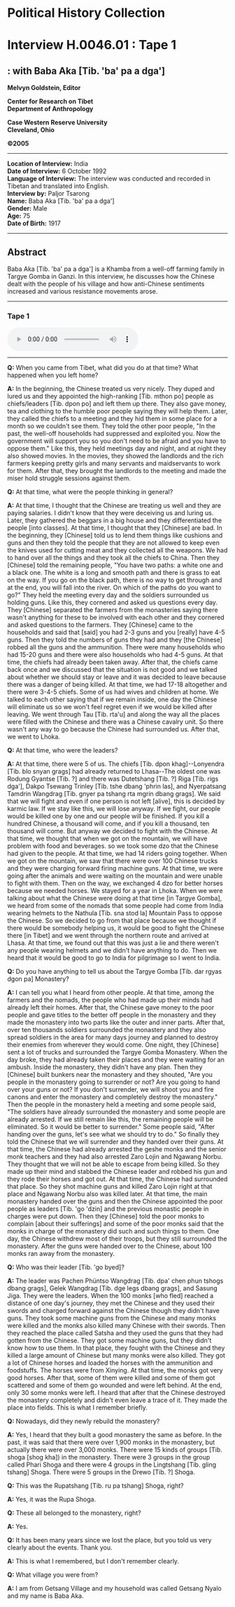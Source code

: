 # Political History Collection  
# Interview H.0046.01 : Tape 1  
##  : with Baba Aka [Tib. 'ba' pa a dga']   


**Melvyn Goldstein, Editor**  

**Center for Research on Tibet**  
**Department of Anthropology**  

**Case Western Reserve University**  
**Cleveland, Ohio**  

**©2005**  

---  
**Location of Interview:** India  
**Date of Interview:** 6 October 1992  
**Language of Interview:** The interview was conducted and recorded in Tibetan and translated into English.  
**Interview by:** Paljor Tsarong  
**Name:** Baba Aka [Tib. 'ba' pa a dga']  
**Gender:** Male  
**Age:** 75  
**Date of Birth:** 1917  

---  
## Abstract  

 Baba Aka [Tib. 'ba' pa a dga'] is a Khamba from a well-off farming family in Targye Gomba in Ganzi. In this interview, he discusses how the Chinese dealt with the people of his village and how anti-Chinese sentiments increased and various resistance movements arose. 
  
---
### Tape 1  

<audio controls>
<source src="https://tile.loc.gov/storage-services/service/asian/asiantoha/H_0046_01/H_0046_01.mp3" type="audio/mpeg">
Your browser does not support the audio element.
</audio>  

---

**Q:**  When you came from Tibet, what did you do at that time? What happened when you left home?   

**A:**  In the beginning, the Chinese treated us very nicely. They duped and lured us and they appointed the high-ranking [Tib. mthon po] people as chiefs/leaders [Tib. dpon po] and left them up there. They also gave money, tea and clothing to the humble poor people saying they will help them. Later, they called the chiefs to a meeting and they hid them in some place for a month so we couldn't see them. They told the other poor people, "In the past, the well-off households had suppressed and exploited you. Now the government will support you so you don't need to be afraid and you have to oppose them." Like this, they held meetings day and night, and at night they also showed movies. In the movies, they showed the landlords and the rich farmers keeping pretty girls and many servants and maidservants to work for them. After that, they brought the landlords to the meeting and made the miser hold struggle sessions against them.   

**Q:**  At that time, what were the people thinking in general?   

**A:**  At that time, I thought that the Chinese are treating us well and they are paying salaries. I didn't know that they were deceiving us and luring us. Later, they gathered the beggars in a big house and they differentiated the people [into classes]. At that time, I thought that they [Chinese] are bad. In the beginning, they [Chinese] told us to lend them things like cushions and guns and then they told the people that they are not allowed to keep even the knives used for cutting meat and they collected all the weapons. We had to hand over all the things and they took all the chiefs to China. Then they [Chinese] told the remaining people, "You have two paths: a white one and a black one. The white is a long and smooth path and there is grass to eat on the way. If you go on the black path, there is no way to get through and at the end, you will fall into the river. On which of the paths do you want to go?" They held the meeting every day and the soldiers surrounded us holding guns. Like this, they cornered and asked us questions every day. They [Chinese] separated the farmers from the monasteries saying there wasn't anything for these to be involved with each other and they cornered and asked questions to the farmers. They [Chinese] came to the households and said that [said] you had 2-3 guns and you [really] have 4-5 guns. Then they told the numbers of guns they had and they [the Chinese] robbed all the guns and the ammunition. There were many households who had 15-20 guns and there were also households who had 4-5 guns. At that time, the chiefs had already been taken away. After that, the chiefs came back once and we discussed that the situation is not good and we talked about whether we should stay or leave and it was decided to leave because there was a danger of being killed. At that time, we had 17-18 altogether and there were 3-4-5 chiefs. Some of us had wives and children at home. We talked to each other saying that if we remain inside, one day the Chinese will eliminate us so we won't feel regret even if we would be killed after leaving. We went through Tau [Tib. rta'u] and along the way all the places were filled with the Chinese and there was a Chinese cavalry unit. So there wasn't any way to go because the Chinese had surrounded us. After that, we went to Lhoka.   

**Q:**  At that time, who were the leaders?   

**A:**  At that time, there were 5 of us. The chiefs [Tib. dpon khag]--Lonyendra [Tib. blo snyan grags] had already returned to Lhasa--The oldest one was Rodung Gyantse [Tib. ?] and there was Dutetshang [Tib. ?] Riga [Tib. rigs dga'], Dakpo Tsewang Trinley [Tib. tshe dbang 'phrin las], and Nyerpatsang Tamdrin Wangdrag [Tib. gnyer pa tshang rta mgrin dbang grags]. We said that we will fight and even if one person is not left [alive], this is decided by karmic law. If we stay like this, we will lose anyway. If we fight, our people would be killed one by one and our people will be finished. If you kill a hundred Chinese, a thousand will come, and if you kill a thousand, ten thousand will come. But anyway we decided to fight with the Chinese. At that time, we thought that when we got on the mountain, we will have problem with food and beverages. so we took some dzo that the Chinese had given to the people. At that time, we had 14 riders going together. When we got on the mountain, we saw that there were over 100 Chinese trucks and they were charging forward firing machine guns. At that time, we were going after the animals and were waiting on the mountain and were unable to fight with them. Then on the way, we exchanged 4 dzo for better horses because we needed horses. We stayed for a year in Lhoka. When we were talking about what the Chinese were doing at that time [in Targye Gomba], we heard from some of the nomads that some people had come from India wearing helmets to the Nathula [Tib. sna stod la] Mountain Pass to oppose the Chinese. So we decided to go from that place because we thought if there would be somebody helping us, it would be good to fight the Chinese there [in Tibet] and we went through the northern route and arrived at Lhasa. At that time, we found out that this was just a lie and there weren't any people wearing helmets and we didn't have anything to do. Then we heard that it would be good to go to India for pilgrimage so I went to India.   

**Q:**  Do you have anything to tell us about the Targye Gomba [Tib. dar rgyas dgon pa] Monastery?   

**A:**  I can tell you what I heard from other people. At that time, among the farmers and the nomads, the people who had made up their minds had already left their homes. After that, the Chinese gave money to the poor people and gave titles to the better off people in the monastery and they made the monastery into two parts like the outer and inner parts. After that, over ten thousands soldiers surrounded the monastery and they also spread soldiers in the area for many days journey and planned to destroy their enemies from wherever they would come. One night, they [Chinese] sent a lot of trucks and surrounded the Targye Gomba Monastery. When the day broke, they had already taken their places and they were waiting for an ambush. Inside the monastery, they didn't have any plan. Then they [Chinese] built bunkers near the monastery and they shouted, "Are you people in the monastery going to surrender or not? Are you going to hand over your guns or not? If you don't surrender, we will shoot you and fire canons and enter the monastery and completely destroy the monastery." Then the people in the monastery held a meeting and some people said, "The soldiers have already surrounded the monastery and some people are already arrested. If we still remain like this, the remaining people will be eliminated. So it would be better to surrender." Some people said, "After handing over the guns, let's see what we should try to do." So finally they told the Chinese that we will surrender and they handed over their guns. At that time, the Chinese had already arrested the geshe monks and the senior monk teachers and they had also arrested Zaro Lojin and Ngawang Norbu. They thought that we will not be able to escape from being killed. So they made up their mind and stabbed the Chinese leader and robbed his gun and they rode their horses and got out. At that time, the Chinese had surrounded that place. So they shot machine guns and killed Zaro Lojin right at that place and Ngawang Norbu also was killed later. At that time, the main monastery handed over the guns and then the Chinese appointed the poor people as leaders [Tib. 'go 'dzin] and the previous monastic people in charges were put down. Then they [Chinese] told the poor monks to complain [about their sufferings] and some of the poor monks said that the monks in charge of the monastery did such and such things to them. One day, the Chinese withdrew most of their troops, but they still surrounded the monastery. After the guns were handed over to the Chinese, about 100 monks ran away from the monastery.   

**Q:**  Who was their leader [Tib. 'go byed]?   

**A:**  The leader was Pachen Phüntso Wangdrag [Tib. dpa' chen phun tshogs dbang grags], Gelek Wangdrag [Tib. dge legs dbang grags], and Sasung Jiga. They were the leaders. When the 100 monks [who fled] reached a distance of one day's journey, they met the Chinese and they used their swords and charged forward against the Chinese though they didn't have guns. They took some machine guns from the Chinese and many monks were killed and the monks also killed many Chinese with their swords. Then they reached the place called Satsha and they used the guns that they had gotten from the Chinese. They got some machine guns, but they didn't know how to use them. In that place, they fought with the Chinese and they killed a large amount of Chinese but many monks were also killed. They got a lot of Chinese horses and loaded the horses with the ammunition and foodstuffs. The horses were from Xinying. At that time, the monks got very good horses. After that, some of them were killed and some of them got scattered and some of them go wounded and were left behind. At the end, only 30 some monks were left. I heard that after that the Chinese destroyed the monastery completely and didn't even leave a trace of it. They made the place into fields. This is what I remember briefly.   

**Q:**  Nowadays, did they newly rebuild the monastery?   

**A:**  Yes, I heard that they built a good monastery the same as before. In the past, it was said that there were over 1,900 monks in the monastery, but actually there were over 3,000 monks. There were 15 kinds of groups [Tib. shoga [shog kha]) in the monastery. There were 3 groups in the group called Phari Shoga and there were 4 groups in the Lingtshang [Tib. gling tshang] Shoga. There were 5 groups in the Drewo [Tib. ?] Shoga.   

**Q:**  This was the Rupatshang [Tib. ru pa tshang] Shoga, right?   

**A:**  Yes, it was the Rupa Shoga.   

**Q:**  These all belonged to the monastery, right?   

**A:**  Yes.   

**Q:**  It has been many years since we lost the place, but you told us very clearly about the events. Thank you.   

**A:**  This is what I remembered, but I don't remember clearly.   

**Q:**  What village you were from?   

**A:**  I am from Getsang Village and my household was called Getsang Nyalo and my name is Baba Aka.   

